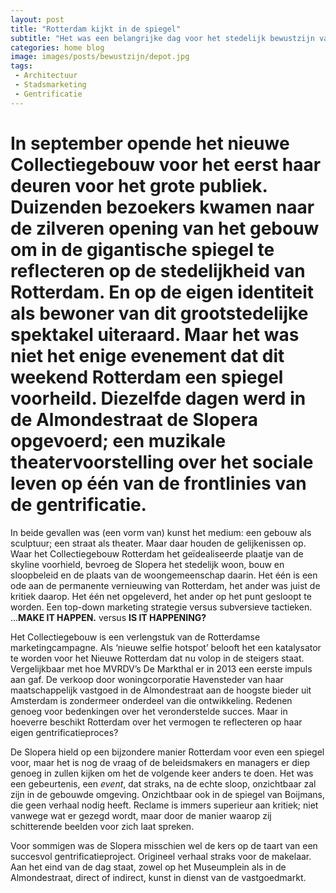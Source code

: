 ```yaml
---
layout: post
title: "Rotterdam kijkt in de spiegel"
subtitle: "Het was een belangrijke dag voor het stedelijk bewustzijn van Rotterdam"
categories: home blog
image: images/posts/bewustzijn/depot.jpg
tags: 
 - Architectuur 
 - Stadsmarketing
 - Gentrificatie
---
```


# In september opende het nieuwe Collectiegebouw voor het eerst haar deuren voor het grote publiek. Duizenden bezoekers kwamen naar de zilveren opening van het gebouw om in de gigantische spiegel te reflecteren op de stedelijkheid van Rotterdam. En op de eigen identiteit als bewoner van dit grootstedelijke spektakel uiteraard. Maar het was niet het enige evenement dat dit weekend Rotterdam een spiegel voorheild. Diezelfde dagen werd in de Almondestraat de Slopera opgevoerd; een muzikale theatervoorstelling over het sociale leven op één van de frontlinies van de gentrificatie.

In beide gevallen was (een vorm van) kunst het medium: een gebouw als sculptuur; een straat als theater. Maar daar houden de gelijkenissen op. Waar het Collectiegebouw Rotterdam het geïdealiseerde plaatje van de skyline voorhield, bevroeg de Slopera het stedelijk woon, bouw en sloopbeleid en de plaats van de woongemeenschap daarin. Het één is een ode aan de permanente vernieuwing van Rotterdam, het ander was juist de kritiek daarop. Het één net opgeleverd, het ander op het punt gesloopt te worden. Een top-down marketing strategie versus subversieve tactieken. ...**MAKE IT HAPPEN.** versus **IS IT HAPPENING?**

Het Collectiegebouw is een verlengstuk van de Rotterdamse marketingcampagne. Als ‘nieuwe selfie hotspot’ belooft het een katalysator te worden voor het Nieuwe Rotterdam dat nu volop in de steigers staat. Vergelijkbaar met hoe MVRDV’s De Markthal er in 2013 een eerste impuls aan gaf. De verkoop door woningcorporatie Havensteder van haar maatschappelijk vastgoed in de Almondestraat aan de hoogste bieder uit Amsterdam is zondermeer onderdeel van die ontwikkeling. Redenen genoeg voor bedenkingen over het veronderstelde succes. Maar in hoeverre beschikt Rotterdam over het vermogen te reflecteren op haar eigen gentrificatieproces?

De Slopera hield op een bijzondere manier Rotterdam voor even een spiegel voor, maar het is nog de vraag of de beleidsmakers en managers er diep genoeg in zullen kijken om het de volgende keer anders te doen. Het was een gebeurtenis, een _event_, dat straks, na de echte sloop, onzichtbaar zal zijn in de gebouwde omgeving. Onzichtbaar ook in de spiegel van Boijmans, die geen verhaal nodig heeft. Reclame is immers superieur aan kritiek; niet vanwege wat er gezegd wordt, maar door de manier waarop zij schitterende beelden voor zich laat spreken. 

Voor sommigen was de Slopera misschien wel de kers op de taart van een succesvol gentrificatieproject. Origineel verhaal straks voor de makelaar. Aan het eind van de dag staat, zowel op het Museumplein als in de Almondestraat, direct of indirect, kunst in dienst van de vastgoedmarkt.